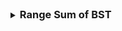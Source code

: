 <details>
<summary><strong style="font-size:1.17em">Range Sum of BST</strong></summary>

https://leetcode.com/problems/range-sum-of-bst/description/

```java
class Solution {
    public int rangeSumBST(TreeNode root, int low, int high) {
        if(root == null) return 0;
        if(root.val < low) return rangeSumBST(root.right,low,high);
        if(root.val > high) return rangeSumBST(root.left,low,high);

        return root.val + rangeSumBST(root.left,low,high) + rangeSumBST(root.right,low,high);
    }
}
```

```java
class Solution {
    public int rangeSumBST(TreeNode root, int low, int high) {
        if(root == null) return 0;
        int sum = 0;
        if(root.val >= low && root.val <=high) sum+= root.val;

        return sum + rangeSumBST(root.left, low, high) + rangeSumBST(root.right,low,high);
    }
}
```




</details>